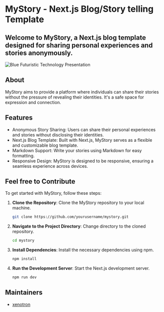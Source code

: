 # MyStory - Next.js Blog/Story telling Template

## Welcome to MyStory, a Next.js blog template designed for sharing personal experiences and stories anonymously.

![Blue Futuristic Technology Presentation](https://github.com/Sayak-Bhunia/mystory/assets/110457746/2eb19d93-ed61-4fa4-b20e-7fbe60469814)

## About

MyStory aims to provide a platform where individuals can share their stories without the pressure of revealing their identities. It's a safe space for expression and connection.

## Features

- Anonymous Story Sharing: Users can share their personal experiences and stories without disclosing their identities.
- Next.js Blog Template: Built with Next.js, MyStory serves as a flexible and customizable blog template.
- Markdown Support: Write your stories using Markdown for easy formatting.
- Responsive Design: MyStory is designed to be responsive, ensuring a seamless experience across devices.

## Feel free to Contribute

To get started with MyStory, follow these steps:

1. **Clone the Repository**: Clone the MyStory repository to your local machine.

   ```bash
   git clone https://github.com/yourusername/mystory.git
2. **Navigate to the Project Directory**: Change directory to the cloned repository.
   ```bash
   cd mystory
3. **Install Dependencies**: Install the necessary dependencies using npm.
   ```bash
   npm install
4. **Run the Development Server**: Start the Next.js development server.
   ```bash
   npm run dev
## Maintainers

- [xenotron](https://github.com/Sayak-Bhunia)
